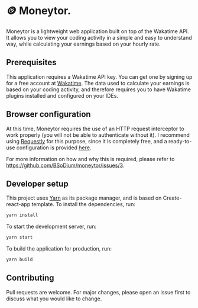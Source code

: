 # 🪙 Moneytor. 

Moneytor is a lightweight web application built on top of the Wakatime API. It allows you to view your coding activity in a simple and easy to understand way, while calculating your earnings based on your hourly rate.

## Prerequisites

This application requires a Wakatime API key. You can get one by signing up for a free account at [Wakatime](https://wakatime.com/). The data used to calculate your earnings is based on your coding activity, and therefore requires you to have Wakatime plugins installed and configured on your IDEs.

## Browser configuration

At this time, Moneytor requires the use of an HTTP request interceptor to work properly (you will not be able to authenticate without it). I recommend using [Requestly](https://requestly.io/) for this purpose, since it is completely free, and a ready-to-use configuration is provided [here](https://app.requestly.io/rules/#sharedList/1670083906431-Wakatime).

For more information on how and why this is required, please refer to https://github.com/BSoDium/moneytor/issues/3.

## Developer setup

This project uses [Yarn](https://yarnpkg.com/) as its package manager, and is based on Create-react-app template. To install the dependencies, run:

```bash
yarn install
```

To start the development server, run:

```bash
yarn start
```

To build the application for production, run:

```bash
yarn build
```

## Contributing

Pull requests are welcome. For major changes, please open an issue first to discuss what you would like to change.
